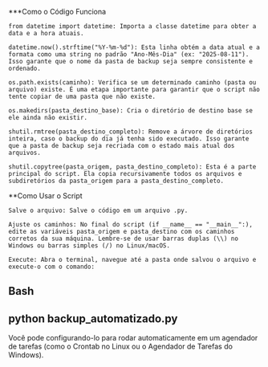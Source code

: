 ***Como o Código Funciona

    from datetime import datetime: Importa a classe datetime para obter a data e a hora atuais.

    datetime.now().strftime("%Y-%m-%d"): Esta linha obtém a data atual e a formata como uma string no padrão "Ano-Mês-Dia" (ex: "2025-08-11"). Isso garante que o nome da pasta de backup seja sempre consistente e ordenado.

    os.path.exists(caminho): Verifica se um determinado caminho (pasta ou arquivo) existe. É uma etapa importante para garantir que o script não tente copiar de uma pasta que não existe.

    os.makedirs(pasta_destino_base): Cria o diretório de destino base se ele ainda não existir.

    shutil.rmtree(pasta_destino_completo): Remove a árvore de diretórios inteira, caso o backup do dia já tenha sido executado. Isso garante que a pasta de backup seja recriada com o estado mais atual dos arquivos.

    shutil.copytree(pasta_origem, pasta_destino_completo): Esta é a parte principal do script. Ela copia recursivamente todos os arquivos e subdiretórios da pasta_origem para a pasta_destino_completo.

**Como Usar o Script

    Salve o arquivo: Salve o código em um arquivo .py.

    Ajuste os caminhos: No final do script (if __name__ == "__main__":), edite as variáveis pasta_origem e pasta_destino com os caminhos corretos da sua máquina. Lembre-se de usar barras duplas (\\) no Windows ou barras simples (/) no Linux/macOS.

    Execute: Abra o terminal, navegue até a pasta onde salvou o arquivo e execute-o com o comando:


Bash    
-------------------------------------  
python backup_automatizado.py
--------------------------------------
                                            
Você pode configurando-lo para rodar automaticamente em um agendador de tarefas (como o Crontab no Linux ou o Agendador de Tarefas do Windows).
